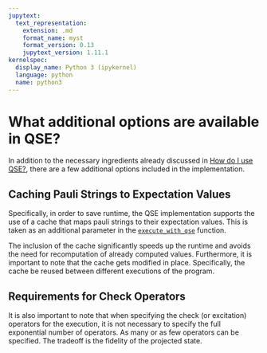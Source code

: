 ```yaml
---
jupytext:
  text_representation:
    extension: .md
    format_name: myst
    format_version: 0.13
    jupytext_version: 1.11.1
kernelspec:
  display_name: Python 3 (ipykernel)
  language: python
  name: python3
---
```



# What additional options are available in QSE?
In addition to the necessary ingredients already discussed in [How do I use QSE?](qse-1-intro.md), there are a few additional options included in the implementation. 

## Caching Pauli Strings to Expectation Values

Specifically, in order to save runtime, the QSE implementation supports the use of a cache that maps pauli strings to their expectation values. This is taken as an additional parameter in the [`execute_with_qse`](https://mitiq.readthedocs.io/en/stable/apidoc.html#module-mitiq.qse.qse) function.

The inclusion of the cache significantly speeds up the runtime and avoids the need for recomputation of already computed values. Furthermore, it is important to note that the cache gets modified in place. Specifically, the cache be reused between different executions of the program. 

## Requirements for Check Operators

It is also important to note that when specifying the check (or excitation) operators for the execution, it is not necessary to specify the full exponential number of operators. As many or as few operators can be specified. The tradeoff is the fidelity of the projected state.  

